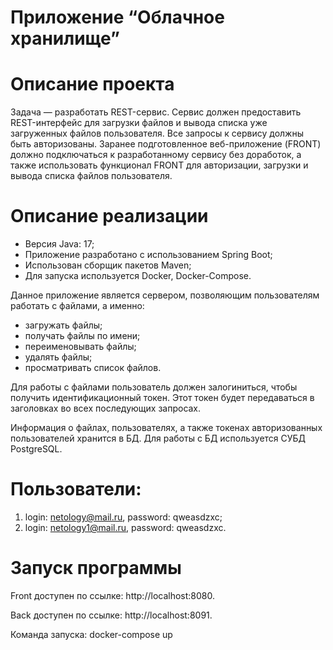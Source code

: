# Приложение “Облачное хранилище”

# Описание проекта
Задача — разработать REST-сервис. Сервис должен предоставить REST-интерфейс для загрузки файлов и вывода списка уже загруженных файлов пользователя.
Все запросы к сервису должны быть авторизованы. Заранее подготовленное веб-приложение (FRONT) должно подключаться к разработанному сервису без доработок, а также использовать функционал FRONT для авторизации, загрузки и вывода списка файлов пользователя.

# Описание реализации
- Версия Java: 17;
- Приложение разработано с использованием Spring Boot;
- Использован сборщик пакетов Maven;
- Для запуска используется Docker, Docker-Compose.

Данное приложение является сервером, позволяющим пользователям работать с файлами, а именно:
- загружать файлы;
- получать файлы по имени;
- переименовывать файлы;
- удалять файлы;
- просматривать список файлов.

Для работы с файлами пользователь должен залогиниться, чтобы получить идентификационный токен. Этот токен будет передаваться в заголовках во всех последующих запросах.

Информация о файлах, пользователях, а также токенах авторизованных пользователей хранится в БД. Для работы с БД используется СУБД PostgreSQL.

# Пользователи: 
1. login: netology@mail.ru, password: qweasdzxc;
2. login: netology1@mail.ru, password: qweasdzxc.


# Запуск программы

Front доступен по ссылке: http://localhost:8080.

Back доступен по ссылке: http://localhost:8091.

Команда запуска: docker-compose up

